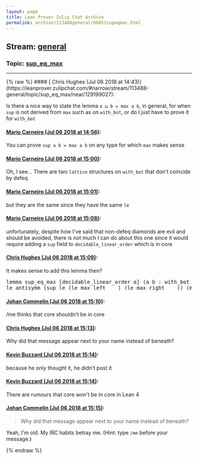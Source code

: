 ```yaml
---
layout: page
title: Lean Prover Zulip Chat Archive 
permalink: archive/113488general/88851supeqmax.html
---
```


## Stream: [general](https://leanprover-community.github.io/archive/113488general/index.html)
### Topic: [sup_eq_max](https://leanprover-community.github.io/archive/113488general/88851supeqmax.html)

---

<base href="https://leanprover.zulipchat.com">
{% raw %}
#### [ Chris Hughes (Jul 06 2018 at 14:43)](https://leanprover.zulipchat.com/#narrow/stream/113488-general/topic/sup_eq_max/near/129199027):
<p>Is there a nice way to state the lemma <code>a ⊔ b = max a b</code>, in general, for when <code>sup</code> is not derived from <code>max</code> such as on <code>with_bot</code>, or do I just have to prove it for <code>with_bot</code></p>

#### [ Mario Carneiro (Jul 06 2018 at 14:56)](https://leanprover.zulipchat.com/#narrow/stream/113488-general/topic/sup_eq_max/near/129199724):
<p>You can prove <code>sup a b = max a b</code> on any type for which <code>max</code> makes sense</p>

#### [ Mario Carneiro (Jul 06 2018 at 15:00)](https://leanprover.zulipchat.com/#narrow/stream/113488-general/topic/sup_eq_max/near/129199934):
<p>Oh, I see... There are two <code>lattice</code> structures on <code>with_bot</code> that don't coincide by defeq</p>

#### [ Mario Carneiro (Jul 06 2018 at 15:01)](https://leanprover.zulipchat.com/#narrow/stream/113488-general/topic/sup_eq_max/near/129199952):
<p>but they are the same since they have the same <code>le</code></p>

#### [ Mario Carneiro (Jul 06 2018 at 15:08)](https://leanprover.zulipchat.com/#narrow/stream/113488-general/topic/sup_eq_max/near/129200322):
<p>unfortunately, despite how I've said that non-defeq diamonds are evil and should be avoided, there is not much I can do about this one since it would require adding a <code>sup</code> field to <code>decidable_linear_order</code> which is in core</p>

#### [ Chris Hughes (Jul 06 2018 at 15:09)](https://leanprover.zulipchat.com/#narrow/stream/113488-general/topic/sup_eq_max/near/129200405):
<p>It makes sense to add this lemma then?</p>
<div class="codehilite"><pre><span></span><span class="kn">lemma</span> <span class="n">sup_eq_max</span> <span class="o">[</span><span class="n">decidable_linear_order</span> <span class="n">α</span><span class="o">]</span> <span class="o">(</span><span class="n">a</span> <span class="n">b</span> <span class="o">:</span> <span class="n">with_bot</span> <span class="n">α</span><span class="o">)</span> <span class="o">:</span> <span class="n">a</span> <span class="err">⊔</span> <span class="n">b</span> <span class="bp">=</span> <span class="n">max</span> <span class="n">a</span> <span class="n">b</span> <span class="o">:=</span>
<span class="n">le_antisymm</span> <span class="o">(</span><span class="n">sup_le</span> <span class="o">(</span><span class="n">le_max_left</span> <span class="bp">_</span> <span class="bp">_</span><span class="o">)</span> <span class="o">(</span><span class="n">le_max_right</span> <span class="bp">_</span> <span class="bp">_</span><span class="o">))</span> <span class="o">(</span><span class="n">max_le</span> <span class="n">le_sup_left</span> <span class="n">le_sup_right</span><span class="o">)</span>
</pre></div>

#### [ Johan Commelin (Jul 06 2018 at 15:10)](https://leanprover.zulipchat.com/#narrow/stream/113488-general/topic/sup_eq_max/near/129200478):
<p>/me thinks that core shouldn't be in core</p>

#### [ Chris Hughes (Jul 06 2018 at 15:13)](https://leanprover.zulipchat.com/#narrow/stream/113488-general/topic/sup_eq_max/near/129200612):
<p>Why did that message appear next to your name instead of beneath?</p>

#### [ Kevin Buzzard (Jul 06 2018 at 15:14)](https://leanprover.zulipchat.com/#narrow/stream/113488-general/topic/sup_eq_max/near/129200630):
<p>because he only thought it, he didn't post it</p>

#### [ Kevin Buzzard (Jul 06 2018 at 15:14)](https://leanprover.zulipchat.com/#narrow/stream/113488-general/topic/sup_eq_max/near/129200681):
<p>There are rumours that core won't be in core in Lean 4</p>

#### [ Johan Commelin (Jul 06 2018 at 15:15)](https://leanprover.zulipchat.com/#narrow/stream/113488-general/topic/sup_eq_max/near/129200728):
<blockquote>
<p>Why did that message appear next to your name instead of beneath?</p>
</blockquote>
<p>Yeah, I'm old. My IRC habits betray me. (Hint: type <code>/me</code> before your message.)</p>


{% endraw %}
